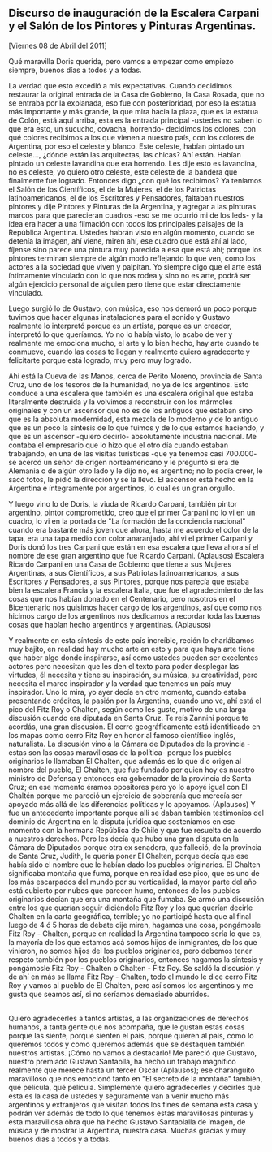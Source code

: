 Discurso de inauguración de la Escalera Carpani y el Salón de los Pintores y Pinturas Argentinas.
-------------------------------------------------------------------------------------------------

[Viernes 08 de Abril del 2011]

Qué maravilla Doris querida, pero vamos a empezar como empiezo siempre,
buenos días a todos y a todas.

La verdad que esto excedió a mis expectativas. Cuando decidimos
restaurar la original entrada de la Casa de Gobierno, la Casa Rosada,
que no se entraba por la explanada, eso fue con posterioridad, por eso
la estatua más importante y más grande, la que mira hacia la plaza, que
es la estatua de Colón, está aquí arriba, esta es la entrada
principal -ustedes no saben lo que era esto, un sucucho, covacha,
horrendo- decidimos los colores, con qué colores recibimos a los que
vienen a nuestro país, con los colores de Argentina, por eso el celeste
y blanco. Este celeste, habían pintado un celeste..., ¿dónde están las
arquitectas, las chicas? Ahí están. Habían pintado un celeste lavandina
que era horrendo. Les dije esto es lavandina, no es celeste, yo quiero
otro celeste, este celeste de la bandera que finalmente fue logrado.
Entonces digo ¿con qué los recibimos? Ya teníamos el Salón de los
Científicos, el de la Mujeres, el de los Patriotas latinoamericanos, el
de los Escritores y Pensadores, faltaban nuestros pintores y dije
Pintores y Pinturas de la Argentina, y agregar a las pinturas marcos
para que parecieran cuadros -eso se me ocurrió mi de los leds- y la idea
era hacer a una filmación con todos los principales paisajes de la
República Argentina. Ustedes habrán visto en algún momento, cuando se
detenía la imagen, ahí viene, miren ahí, ese cuadro que está ahí al
lado, fíjense sino parece una pintura muy parecida a esa que está ahí;
porque los pintores terminan siempre de algún modo reflejando lo que
ven, como los actores a la sociedad que viven y palpitan. Yo siempre
digo que el arte está íntimamente vinculado con lo que nos rodea y sino
no es arte, podrá ser algún ejercicio personal de alguien pero tiene que
estar directamente vinculado.

Luego surgió lo de Gustavo, con música, eso nos demoró un poco porque
tuvimos que hacer algunas instalaciones para el sonido y Gustavo
realmente lo interpretó porque es un artista, porque es un creador,
interpretó lo que queríamos. Yo no lo había visto, lo acabo de ver y
realmente me emociona mucho, el arte y lo bien hecho, hay arte cuando te
conmueve, cuando las cosas te llegan y realmente quiero agradecerte y
felicitarte porque está logrado, muy pero muy logrado.

Ahí está la Cueva de las Manos, cerca de Perito Moreno, provincia de
Santa Cruz, uno de los tesoros de la humanidad, no ya de los argentinos.
Esto conduce a una escalera que también es una escalera original que
estaba literalmente destruida y la volvimos a reconstruir con los
mármoles originales y con un ascensor que no es de los antiguos que
estaban sino que es la absoluta modernidad, esta mezcla de lo moderno y
de lo antiguo que es un poco la síntesis de lo que fuimos y de lo que
estamos haciendo, y que es un ascensor -quiero decirlo- absolutamente
industria nacional. Me contaba el empresario que lo hizo que el otro día
cuando estaban trabajando, en una de las visitas turísticas -que ya
tenemos casi 700.000- se acercó un señor de origen norteamericano y le
preguntó si era de Alemania o de algún otro lado y le dijo no, es
argentino; no lo podía creer, le sacó fotos, le pidió la dirección y se
la llevó. El ascensor está hecho en la Argentina e íntegramente por
argentinos, lo cual es un gran orgullo.

Y luego vino lo de Doris, la viuda de Ricardo Carpani, también pintor
argentino, pintor comprometido, creo que el primer Carpani no lo vi en
un cuadro, lo vi en la portada de "La formación de la conciencia
nacional" cuando era bastante más joven que ahora, hasta me acuerdo el
color de la tapa, era una tapa medio con color anaranjado, ahí vi el
primer Carpani y Doris donó los tres Carpani que están en esa escalera
que lleva ahora sí el nombre de ese gran argentino que fue Ricardo
Carpani. (Aplausos) Escalera Ricardo Carpani en una Casa de Gobierno que
tiene a sus Mujeres Argentinas, a sus Científicos, a sus Patriotas
latinoamericanos, a sus Escritores y Pensadores, a sus Pintores, porque
nos parecía que estaba bien la escalera Francia y la escalera Italia,
que fue el agradecimiento de las cosas que nos habían donado en el
Centenario, pero nosotros en el Bicentenario nos quisimos hacer cargo de
los argentinos, así que como nos hicimos cargo de los argentinos nos
dedicamos a recordar toda las buenas cosas que habían hecho argentinos y
argentinas. (Aplausos)

Y realmente en esta síntesis de este país increíble, recién lo
charlábamos muy bajito, en realidad hay mucho arte en esto y para que
haya arte tiene que haber algo donde inspirarse, así como ustedes pueden
ser excelentes actores pero necesitan que les den el texto para poder
desplegar las virtudes, él necesita y tiene su inspiración, su música,
su creatividad, pero necesita el marco inspirador y la verdad que
tenemos un país muy inspirador. Uno lo mira, yo ayer decía en otro
momento, cuando estaba presentando créditos, la pasión por la Argentina,
cuando uno ve, ahí está el pico del Fitz Roy o Chalten, según como les
guste, motivo de una larga discusión cuando era diputada en Santa Cruz.
Te reís Zannini porque te acordás, una gran discusión. El cerro
geográficamente está identificado en los mapas como cerro Fitz Roy en
honor al famoso científico inglés, naturalista. La discusión vino a la
Cámara de Diputados de la provincia -estas son las cosas maravillosas de
la política- porque los pueblos originarios lo llamaban El Chalten, que
además es lo que dio origen al nombre del pueblo, El Chalten, que fue
fundado por quien hoy es nuestro ministro de Defensa y entonces era
gobernador de la provincia de Santa Cruz; en ese momento éramos
opositores pero yo lo apoyé igual con El Chaltén porque me pareció un
ejercicio de soberanía que merecía ser apoyado más allá de las
diferencias políticas y lo apoyamos. (Aplausos) Y fue un antecedente
importante porque allí se daban también testimonios del dominio de
Argentina en la disputa jurídica que sosteníamos en ese momento con la
hermana República de Chile y que fue resuelta de acuerdo a nuestros
derechos. Pero les decía que hubo una gran disputa en la Cámara de
Diputados porque otra ex senadora, que falleció, de la provincia de
Santa Cruz, Judith, le quería poner El Chalten, porque decía que ese
había sido el nombre que le habían dado los pueblos originarios. El
Chalten significaba montaña que fuma, porque en realidad ese pico, que
es uno de los más escarpados del mundo por su verticalidad, la mayor
parte del año está cubierto por nubes que parecen humo, entonces de los
pueblos originarios decían que era una montaña que fumaba. Se armó una
discusión entre los que querían seguir diciéndole Fitz Roy y los que
querían decirle Chalten en la carta geográfica, terrible; yo no
participé hasta que al final luego de 4 ó 5 horas de debate dije miren,
hagamos una cosa, pongámosle Fitz Roy - Chalten, porque en realidad la
Argentina tampoco sería lo que es, la mayoría de los que estamos acá
somos hijos de inmigrantes, de los que vinieron, no somos hijos del los
pueblos originarios, pero debemos tener respeto también por los pueblos
originarios, entonces hagamos la síntesis y pongámosle Fitz Roy -
Chalten o Chalten - Fitz Roy. Se saldó la discusión y de ahí en más se
llama Fitz Roy - Chalten, todo el mundo le dice cerro Fitz Roy y vamos
al pueblo de El Chalten, pero así somos los argentinos y me gusta que
seamos así, si no seríamos demasiado aburridos.

\
 Quiero agradecerles a tantos artistas, a las organizaciones de derechos
humanos, a tanta gente que nos acompaña, que le gustan estas cosas
porque las siente, porque sienten el país, porque quieren al país, como
lo queremos todos y como queremos además que se destaquen también
nuestros artistas. ¡Cómo no vamos a destacarlo! Me pareció que Gustavo,
nuestro premiado Gustavo Santaolla, ha hecho un trabajo magnífico
realmente que merece hasta un tercer Oscar (Aplausos); ese charanguito
maravilloso que nos emocionó tanto en "El secreto de la montaña"
también, qué película, qué película. Simplemente quiero agradecerles y
decirles que esta es la casa de ustedes y seguramente van a venir mucho
más argentinos y extranjeros que visitan todos los fines de semana esta
casa y podrán ver además de todo lo que tenemos estas maravillosas
pinturas y esta maravillosa obra que ha hecho Gustavo Santaolalla de
imagen, de música y de mostrar la Argentina, nuestra casa. Muchas
gracias y muy buenos días a todos y a todas.

 
